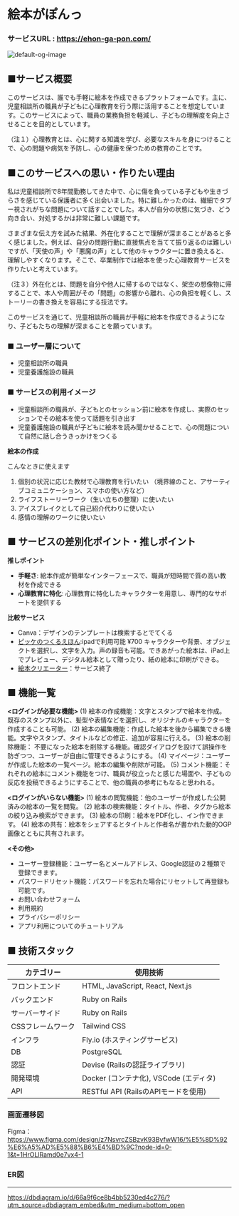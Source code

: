 # 絵本がぽんっ
### サービスURL : https://ehon-ga-pon.com/
![default-og-image](https://github.com/user-attachments/assets/8fd7d800-e429-4ea9-a42a-e58ff8c87688)

## **■サービス概要**

このサービスは、誰でも手軽に絵本を作成できるプラットフォームです。主に、児童相談所の職員が子どもに心理教育を行う際に活用することを想定しています。このサービスによって、職員の業務負担を軽減し、子どもの理解度を向上させることを目的としています。

（注１）心理教育とは、心に関する知識を学び、必要なスキルを身につけることで、心の問題や病気を予防し、心の健康を保つための教育のことです。

## **■このサービスへの思い・作りたい理由**

私は児童相談所で8年間勤務してきた中で、心に傷を負っている子どもや生きづらさを感じている保護者に多く出会いました。特に難しかったのは、繊細でタブー視されがちな問題について話すことでした。本人が自分の状態に気づき、どう向き合い、対処するかは非常に難しい課題です。

さまざまな伝え方を試みた結果、外在化することで理解が深まることがあると多く感じました。例えば、自分の問題行動に直接焦点を当てて振り返るのは難しいですが、「天使の声」や「悪魔の声」として他のキャラクターに置き換えると、理解しやすくなります。そこで、卒業制作では絵本を使った心理教育サービスを作りたいと考えています。

（注３）外在化とは、問題を自分や他人に帰するのではなく、架空の想像物に帰することで、本人や周囲がその「問題」の影響から離れ、心の負担を軽くし、ストーリーの書き換えを容易にする技法です。

このサービスを通じて、児童相談所の職員が手軽に絵本を作成できるようになり、子どもたちの理解が深まることを願っています。

### ■ ユーザー層について

- 児童相談所の職員
- 児童養護施設の職員

### ■ サービスの利用イメージ

- 児童相談所の職員が、子どもとのセッション前に絵本を作成し、実際のセッションでその絵本を使って話題を引き出す
- 児童養護施設の職員が子どもに絵本を読み聞かせることで、心の問題について自然に話し合うきっかけをつくる

**絵本の作成**

こんなときに使えます

1. 個別の状況に応じた教材で心理教育を行いたい
 （境界線のこと、アサーティブコミュニケーション、スマホの使い方など）
2. ライフストーリーワーク（生い立ちの整理）に使いたい
3. アイスブレイクとして自己紹介代わりに使いたい
4. 感情の理解のワークに使いたい

## ■ サービスの差別化ポイント・推しポイント

**推しポイント**

- **手軽さ**: 絵本作成が簡単なインターフェースで、職員が短時間で質の高い教材を作成できる
- **心理教育に特化**: 心理教育に特化したキャラクターを用意し、専門的なサポートを提供する

**比較サービス**
- Canva：デザインのテンプレートは検索するとでてくる
- [ピッケのつくるえほん](https://www.pekay.jp/pkla/ipad):ipadで利用可能 ¥700
キャラクターや背景、オブジェクトを選択し、文字を入力。声の録音も可能。できあがった絵本は、iPad上でプレビュー、デジタル絵本として贈ったり、紙の絵本に印刷ができる。
- [絵本クリエーター](https://www.zaizen.jp/news/2022/0701_1.php)：サービス終了

## ■ 機能一覧
**<ログインが必要な機能>**
(1) 絵本の作成機能：文字とスタンプで絵本を作成。既存のスタンプ以外に、髪型や表情などを選択し、オリジナルのキャラクターを作成することも可能。
(2) 絵本の編集機能：作成した絵本を後から編集できる機能。文字やスタンプ、タイトルなどの修正、追加が容易に行える。
(3) 絵本の削除機能： 不要になった絵本を削除する機能。確認ダイアログを設けて誤操作を防ぎつつ、ユーザーが自由に管理できるようにする。
(4) マイページ：ユーザーが作成した絵本の一覧ページ。絵本の編集や削除が可能。
(5) コメント機能：それぞれの絵本にコメント機能をつけ、職員が役立ったと感じた場面や、子どもの反応を投稿できるようにすることで、他の職員の参考にもなると思われる。

**<ログインがいらない機能>**
(1) 絵本の閲覧機能：他のユーザーが作成した公開済みの絵本の一覧を閲覧。
(2) 絵本の検索機能：タイトル、作者、タグから絵本の絞り込み検索ができます。
(3) 絵本の印刷：絵本をPDF化し、イン作できます。
(4) 絵本の共有：絵本をシェアするとタイトルと作者名が書かれた動的OGP画像とともに共有されます。

**<その他>**
- ユーザー登録機能：ユーザー名とメールアドレス、Google認証の２種類で登録できます。
- パスワードリセット機能：パスワードを忘れた場合にリセットして再登録も可能です。
- お問い合わせフォーム
- 利用規約
- プライバシーポリシー
- アプリ利用についてのチュートリアル

## ■ 技術スタック

| カテゴリー | 使用技術 |
| --- | --- |
| フロントエンド | HTML, JavaScript, React, Next.js|
| バックエンド | Ruby on Rails |
| サーバーサイド | Ruby on Rails |
| CSSフレームワーク | Tailwind CSS |
| インフラ | Fly.io (ホスティングサービス) |
| DB | PostgreSQL |
| 認証 | Devise (Railsの認証ライブラリ) |
| 開発環境 | Docker (コンテナ化), VSCode (エディタ) |
| API | RESTful API (RailsのAPIモードを使用) |

### 画面遷移図
Figma：https://www.figma.com/design/z7NsvrcZSBzvK93ByfwW16/%E5%8D%92%E6%A5%AD%E5%88%B6%E4%BD%9C?node-id=0-1&t=1HrOLlRamd0e7vx4-1
### ER図
---
https://dbdiagram.io/d/66a9f6ce8b4bb5230ed4c276/?utm_source=dbdiagram_embed&utm_medium=bottom_open
